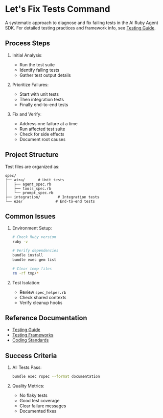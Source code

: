 # Let's Fix Tests Command

A systematic approach to diagnose and fix failing tests in the AI Ruby Agent SDK. For detailed testing practices and framework info, see [Testing Guide](../guides/testing.md).

## Process Steps

1. Initial Analysis:
   - Run the test suite
   - Identify failing tests
   - Gather test output details

2. Prioritize Failures:
   - Start with unit tests
   - Then integration tests
   - Finally end-to-end tests

3. Fix and Verify:
   - Address one failure at a time
   - Run affected test suite
   - Check for side effects
   - Document root causes

## Project Structure

Test files are organized as:
```
spec/
├── aira/      # Unit tests
│   ├── agent_spec.rb
│   ├── tools_spec.rb
│   └── prompt_spec.rb
├── integration/        # Integration tests
└── e2e/               # End-to-end tests
```

## Common Issues

1. Environment Setup:
   ```bash
   # Check Ruby version
   ruby -v

   # Verify dependencies
   bundle install
   bundle exec gem list

   # Clear temp files
   rm -rf tmp/*
   ```

2. Test Isolation:
   - Review `spec_helper.rb`
   - Check shared contexts
   - Verify cleanup hooks

## Reference Documentation

- [Testing Guide](../guides/testing.md)
- [Testing Frameworks](../guides/testing/frameworks.md)
- [Coding Standards](../guides/coding-standards.md)

## Success Criteria

1. All Tests Pass:
   ```bash
   bundle exec rspec --format documentation
   ```

2. Quality Metrics:
   - No flaky tests
   - Good test coverage
   - Clear failure messages
   - Documented fixes
